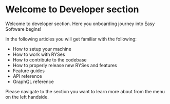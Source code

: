 # Welcome to Developer section

Welcome to developer section. Here you onboarding journey into Easy Software begins!

In the following articles you will get familiar with the following:
- How to setup your machine
- How to work with RYSes
- How to contribute to the codebase
- How to properly release new RYSes and features
- Feature guides
- API reference
- GraphQL reference

Please navigate to the section you want to learn more about from the menu on the left handside.
